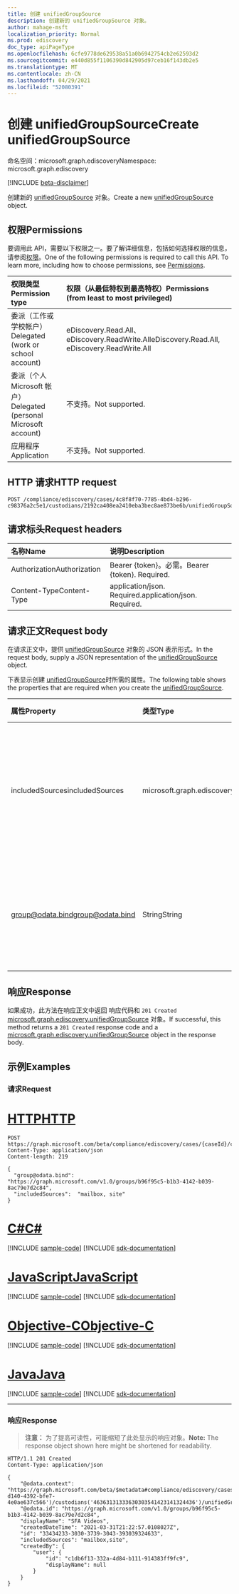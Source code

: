 ```yaml
---
title: 创建 unifiedGroupSource
description: 创建新的 unifiedGroupSource 对象。
author: mahage-msft
localization_priority: Normal
ms.prod: ediscovery
doc_type: apiPageType
ms.openlocfilehash: 6cfe9778de629538a51a0b6942754cb2e62593d2
ms.sourcegitcommit: e440d855f1106390d842905d97ceb16f143db2e5
ms.translationtype: MT
ms.contentlocale: zh-CN
ms.lasthandoff: 04/29/2021
ms.locfileid: "52080391"
---
```

# <a name="create-unifiedgroupsource"></a><span data-ttu-id="96543-103">创建 unifiedGroupSource</span><span class="sxs-lookup"><span data-stu-id="96543-103">Create unifiedGroupSource</span></span>

<span data-ttu-id="96543-104">命名空间：microsoft.graph.ediscovery</span><span class="sxs-lookup"><span data-stu-id="96543-104">Namespace: microsoft.graph.ediscovery</span></span>

[!INCLUDE [beta-disclaimer](../../includes/beta-disclaimer.md)]

<span data-ttu-id="96543-105">创建新的 [unifiedGroupSource](../resources/ediscovery-unifiedgroupsource.md) 对象。</span><span class="sxs-lookup"><span data-stu-id="96543-105">Create a new [unifiedGroupSource](../resources/ediscovery-unifiedgroupsource.md) object.</span></span>

## <a name="permissions"></a><span data-ttu-id="96543-106">权限</span><span class="sxs-lookup"><span data-stu-id="96543-106">Permissions</span></span>

<span data-ttu-id="96543-p101">要调用此 API，需要以下权限之一。要了解详细信息，包括如何选择权限的信息，请参阅[权限](/graph/permissions-reference)。</span><span class="sxs-lookup"><span data-stu-id="96543-p101">One of the following permissions is required to call this API. To learn more, including how to choose permissions, see [Permissions](/graph/permissions-reference).</span></span>

|<span data-ttu-id="96543-109">权限类型</span><span class="sxs-lookup"><span data-stu-id="96543-109">Permission type</span></span>|<span data-ttu-id="96543-110">权限（从最低特权到最高特权）</span><span class="sxs-lookup"><span data-stu-id="96543-110">Permissions (from least to most privileged)</span></span>|
|:---|:---|
|<span data-ttu-id="96543-111">委派（工作或学校帐户）</span><span class="sxs-lookup"><span data-stu-id="96543-111">Delegated (work or school account)</span></span>|<span data-ttu-id="96543-112">eDiscovery.Read.All、eDiscovery.ReadWrite.All</span><span class="sxs-lookup"><span data-stu-id="96543-112">eDiscovery.Read.All, eDiscovery.ReadWrite.All</span></span>|
|<span data-ttu-id="96543-113">委派（个人 Microsoft 帐户）</span><span class="sxs-lookup"><span data-stu-id="96543-113">Delegated (personal Microsoft account)</span></span>|<span data-ttu-id="96543-114">不支持。</span><span class="sxs-lookup"><span data-stu-id="96543-114">Not supported.</span></span>|
|<span data-ttu-id="96543-115">应用程序</span><span class="sxs-lookup"><span data-stu-id="96543-115">Application</span></span>|<span data-ttu-id="96543-116">不支持。</span><span class="sxs-lookup"><span data-stu-id="96543-116">Not supported.</span></span>|

## <a name="http-request"></a><span data-ttu-id="96543-117">HTTP 请求</span><span class="sxs-lookup"><span data-stu-id="96543-117">HTTP request</span></span>

<!-- {
  "blockType": "ignored"
}
-->

``` http
POST /compliance/ediscovery/cases/4c8f8f70-7785-4bd4-b296-c98376a2c5e1/custodians/2192ca408ea2410eba3bec8ae873be6b/unifiedGroupSources
```

## <a name="request-headers"></a><span data-ttu-id="96543-118">请求标头</span><span class="sxs-lookup"><span data-stu-id="96543-118">Request headers</span></span>

|<span data-ttu-id="96543-119">名称</span><span class="sxs-lookup"><span data-stu-id="96543-119">Name</span></span>|<span data-ttu-id="96543-120">说明</span><span class="sxs-lookup"><span data-stu-id="96543-120">Description</span></span>|
|:---|:---|
|<span data-ttu-id="96543-121">Authorization</span><span class="sxs-lookup"><span data-stu-id="96543-121">Authorization</span></span>|<span data-ttu-id="96543-p102">Bearer {token}。必需。</span><span class="sxs-lookup"><span data-stu-id="96543-p102">Bearer {token}. Required.</span></span>|
|<span data-ttu-id="96543-124">Content-Type</span><span class="sxs-lookup"><span data-stu-id="96543-124">Content-Type</span></span>|<span data-ttu-id="96543-p103">application/json. Required.</span><span class="sxs-lookup"><span data-stu-id="96543-p103">application/json. Required.</span></span>|

## <a name="request-body"></a><span data-ttu-id="96543-127">请求正文</span><span class="sxs-lookup"><span data-stu-id="96543-127">Request body</span></span>

<span data-ttu-id="96543-128">在请求正文中，提供 [unifiedGroupSource](../resources/ediscovery-unifiedgroupsource.md) 对象的 JSON 表示形式。</span><span class="sxs-lookup"><span data-stu-id="96543-128">In the request body, supply a JSON representation of the [unifiedGroupSource](../resources/ediscovery-unifiedgroupsource.md) object.</span></span>

<span data-ttu-id="96543-129">下表显示创建 [unifiedGroupSource](../resources/ediscovery-unifiedgroupsource.md)时所需的属性。</span><span class="sxs-lookup"><span data-stu-id="96543-129">The following table shows the properties that are required when you create the [unifiedGroupSource](../resources/ediscovery-unifiedgroupsource.md).</span></span>

|<span data-ttu-id="96543-130">属性</span><span class="sxs-lookup"><span data-stu-id="96543-130">Property</span></span>|<span data-ttu-id="96543-131">类型</span><span class="sxs-lookup"><span data-stu-id="96543-131">Type</span></span>|<span data-ttu-id="96543-132">说明</span><span class="sxs-lookup"><span data-stu-id="96543-132">Description</span></span>|
|:---|:---|:---|
|<span data-ttu-id="96543-133">includedSources</span><span class="sxs-lookup"><span data-stu-id="96543-133">includedSources</span></span>|<span data-ttu-id="96543-134">microsoft.graph.ediscovery.sourceType</span><span class="sxs-lookup"><span data-stu-id="96543-134">microsoft.graph.ediscovery.sourceType</span></span>|<span data-ttu-id="96543-135">指定此组中包含的源。</span><span class="sxs-lookup"><span data-stu-id="96543-135">Specifies which sources are included in this group.</span></span> <span data-ttu-id="96543-136">可取值为：`mailbox`、`site`。</span><span class="sxs-lookup"><span data-stu-id="96543-136">Possible values are: `mailbox`, `site`.</span></span>|
|<span data-ttu-id="96543-137">group@odata.bind</span><span class="sxs-lookup"><span data-stu-id="96543-137">group@odata.bind</span></span>|<span data-ttu-id="96543-138">String</span><span class="sxs-lookup"><span data-stu-id="96543-138">String</span></span>|<span data-ttu-id="96543-139">组的 ID。</span><span class="sxs-lookup"><span data-stu-id="96543-139">ID of the group.</span></span> <span data-ttu-id="96543-140">若要获取组 ID，请使用 ["列表组"](../api/group-list.md) 操作。</span><span class="sxs-lookup"><span data-stu-id="96543-140">To get the group ID, use the [List groups](../api/group-list.md) operation.</span></span>|

## <a name="response"></a><span data-ttu-id="96543-141">响应</span><span class="sxs-lookup"><span data-stu-id="96543-141">Response</span></span>

<span data-ttu-id="96543-142">如果成功，此方法在响应正文中返回 响应代码和 `201 Created` [microsoft.graph.ediscovery.unifiedGroupSource](../resources/ediscovery-unifiedgroupsource.md) 对象。</span><span class="sxs-lookup"><span data-stu-id="96543-142">If successful, this method returns a `201 Created` response code and a [microsoft.graph.ediscovery.unifiedGroupSource](../resources/ediscovery-unifiedgroupsource.md) object in the response body.</span></span>

## <a name="examples"></a><span data-ttu-id="96543-143">示例</span><span class="sxs-lookup"><span data-stu-id="96543-143">Examples</span></span>

### <a name="request"></a><span data-ttu-id="96543-144">请求</span><span class="sxs-lookup"><span data-stu-id="96543-144">Request</span></span>


# <a name="http"></a>[<span data-ttu-id="96543-145">HTTP</span><span class="sxs-lookup"><span data-stu-id="96543-145">HTTP</span></span>](#tab/http)
<!-- {
  "blockType": "request",
  "name": "create_unifiedgroupsource_from_"
}
-->

``` http
POST https://graph.microsoft.com/beta/compliance/ediscovery/cases/{caseId}/custodians/{custodianId}/unifiedGroupSources
Content-Type: application/json
Content-length: 219

{
  "group@odata.bind": "https://graph.microsoft.com/v1.0/groups/b96f95c5-b1b3-4142-b039-8ac79e7d2c84",
  "includedSources":  "mailbox, site"
}
```
# <a name="c"></a>[<span data-ttu-id="96543-146">C#</span><span class="sxs-lookup"><span data-stu-id="96543-146">C#</span></span>](#tab/csharp)
[!INCLUDE [sample-code](../includes/snippets/csharp/create-unifiedgroupsource-from--csharp-snippets.md)]
[!INCLUDE [sdk-documentation](../includes/snippets/snippets-sdk-documentation-link.md)]

# <a name="javascript"></a>[<span data-ttu-id="96543-147">JavaScript</span><span class="sxs-lookup"><span data-stu-id="96543-147">JavaScript</span></span>](#tab/javascript)
[!INCLUDE [sample-code](../includes/snippets/javascript/create-unifiedgroupsource-from--javascript-snippets.md)]
[!INCLUDE [sdk-documentation](../includes/snippets/snippets-sdk-documentation-link.md)]

# <a name="objective-c"></a>[<span data-ttu-id="96543-148">Objective-C</span><span class="sxs-lookup"><span data-stu-id="96543-148">Objective-C</span></span>](#tab/objc)
[!INCLUDE [sample-code](../includes/snippets/objc/create-unifiedgroupsource-from--objc-snippets.md)]
[!INCLUDE [sdk-documentation](../includes/snippets/snippets-sdk-documentation-link.md)]

# <a name="java"></a>[<span data-ttu-id="96543-149">Java</span><span class="sxs-lookup"><span data-stu-id="96543-149">Java</span></span>](#tab/java)
[!INCLUDE [sample-code](../includes/snippets/java/create-unifiedgroupsource-from--java-snippets.md)]
[!INCLUDE [sdk-documentation](../includes/snippets/snippets-sdk-documentation-link.md)]

---


### <a name="response"></a><span data-ttu-id="96543-150">响应</span><span class="sxs-lookup"><span data-stu-id="96543-150">Response</span></span>

> <span data-ttu-id="96543-151">**注意：** 为了提高可读性，可能缩短了此处显示的响应对象。</span><span class="sxs-lookup"><span data-stu-id="96543-151">**Note:** The response object shown here might be shortened for readability.</span></span>
<!-- {
  "blockType": "response",
  "truncated": true,
  "@odata.type": "microsoft.graph.ediscovery.unifiedGroupSource"
}
-->

``` http
HTTP/1.1 201 Created
Content-Type: application/json

{
    "@odata.context": "https://graph.microsoft.com/beta/$metadata#compliance/ediscovery/cases('f4c0e095-d140-4392-bfe7-4e0ae637c566')/custodians('46363131333630303541423141324436')/unifiedGroupSources/$entity",
    "@odata.id": "https://graph.microsoft.com/v1.0/groups/b96f95c5-b1b3-4142-b039-8ac79e7d2c84",
    "displayName": "SFA Videos",
    "createdDateTime": "2021-03-31T21:22:57.0108027Z",
    "id": "33434233-3030-3739-3043-393039324633",
    "includedSources": "mailbox,site",
    "createdBy": {
        "user": {
            "id": "c1db6f13-332a-4d84-b111-914383ff9fc9",
            "displayName": null
        }
    }
}
```
